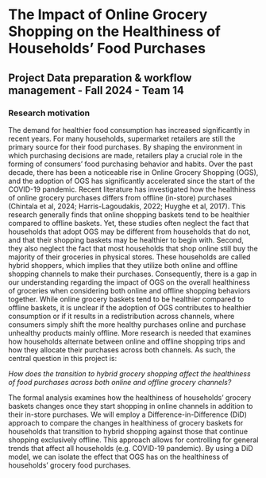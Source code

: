 # The Impact of Online Grocery Shopping on the Healthiness of Households’ Food Purchases
## Project Data preparation & workflow management - Fall 2024 - Team 14

### Research motivation
The demand for healthier food consumption has increased significantly in recent years. For many households, supermarket retailers are still the primary source for their food purchases. By shaping the environment in
which purchasing decisions are made, retailers play a crucial role in the forming of consumers’ food purchasing
behavior and habits. Over the past decade, there has been a noticeable rise in Online Grocery Shopping
(OGS), and the adoption of OGS has significantly accelerated since the start of the COVID-19 pandemic.
Recent literature has investigated how the healthiness of online grocery purchases differs from offline (in-store) purchases (Chintala et al, 2024; Harris-Lagoudakis, 2022; Huyghe et al, 2017). This research generally
finds that online shopping baskets tend to be healthier compared to offline baskets. Yet, these studies often
neglect the fact that households that adopt OGS may be different from households that do not, and that their
shopping baskets may be healthier to begin with. Second, they also neglect the fact that most households
that shop online still buy the majority of their groceries in physical stores. These households are called hybrid
shoppers, which implies that they utilize both online and offline shopping channels to make their purchases.
Consequently, there is a gap in our understanding regarding the impact of OGS on the overall healthiness
of groceries when considering both online and offline shopping behaviors together. While online grocery
baskets tend to be healthier compared to offline baskets, it is unclear if the adoption of OGS contributes to
healthier consumption or if it results in a redistribution across channels, where consumers simply shift the
more healthy purchases online and purchase unhealthy products mainly offline. More research is needed that
examines how households alternate between online and offline shopping trips and how they allocate their
purchases across both channels. As such, the central question in this project is:

*How does the transition to hybrid grocery shopping affect the healthiness of food purchases across both online
and offline grocery channels?*

The formal analysis examines how the healthiness of households’ grocery baskets changes once they start
shopping in online channels in addition to their in-store purchases. We will employ a Difference-in-Difference
(DiD) approach to compare the changes in healthiness of grocery baskets for households that transition to
hybrid shopping against those that continue shopping exclusively offline. This approach allows for controlling
for general trends that affect all households (e.g. COVID-19 pandemic). By using a DiD model, we can isolate
the effect that OGS has on the healthiness of households’ grocery food purchases.
